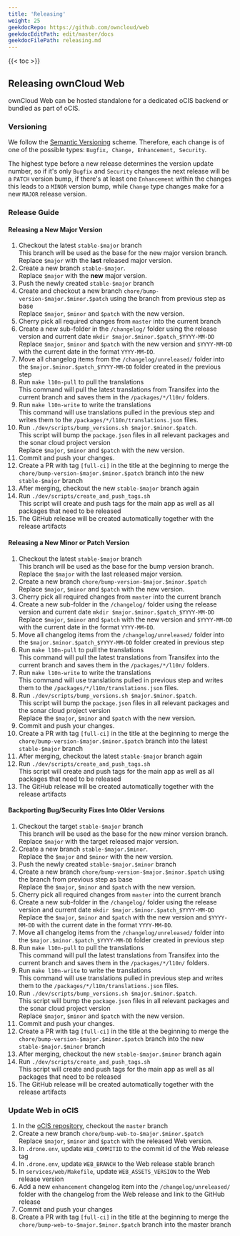 ```yaml
---
title: 'Releasing'
weight: 25
geekdocRepo: https://github.com/owncloud/web
geekdocEditPath: edit/master/docs
geekdocFilePath: releasing.md
---
```


{{< toc >}}

## Releasing ownCloud Web

ownCloud Web can be hosted standalone for a dedicated oCIS backend or bundled as part of oCIS.

### Versioning

We follow the [Semantic Versioning](https://semver.org/) scheme. Therefore, each change is of one of the possible types: `Bugfix, Change, Enhancement, Security`.

The highest type before a new release determines the version update number, so if it's only `Bugfix` and `Security` changes the next release will be a `PATCH` version bump, if there's at least one `Enhancement` within the changes this leads to a `MINOR` version bump, while `Change` type changes make for a new `MAJOR` release version.

### Release Guide

#### Releasing a New Major Version

1. Checkout the latest `stable-$major` branch\
This branch will be used as the base for the new major version branch.\
Replace `$major` with the **last** released major version.
2. Create a new branch `stable-$major`.\
Replace `$major` with the **new** major version.
3. Push the newly created `stable-$major` branch
4. Create and checkout a new branch `chore/bump-version-$major.$minor.$patch` using the branch from previous step as base\
Replace `$major`, `$minor` and `$patch` with the new version.
5. Cherry pick all required changes from `master` into the current branch
6. Create a new sub-folder in the `/changelog/` folder using the release version and current date `mkdir $major.$minor.$patch_$YYYY-MM-DD`\
Replace `$major`, `$minor` and `$patch` with the new version and `$YYYY-MM-DD` with the current date in the format `YYYY-MM-DD`.
7. Move all changelog items from the `/changelog/unreleased/` folder into the `$major.$minor.$patch_$YYYY-MM-DD` folder created in the previous step
8. Run `make l10n-pull` to pull the translations\
This command will pull the latest translations from Transifex into the current branch and saves them in the `/packages/*/l10n/` folders.
9. Run `make l10n-write` to write the translations\
This command will use translations pulled in the previous step and writes them to the `/packages/*/l10n/translations.json` files.
10. Run `./dev/scripts/bump_versions.sh $major.$minor.$patch`.\
This script will bump the `package.json` files in all relevant packages and the sonar cloud project version\
Replace `$major`, `$minor` and `$patch` with the new version.
11. Commit and push your changes.
12. Create a PR with tag `[full-ci]` in the title at the beginning to merge the `chore/bump-version-$major.$minor.$patch` branch into the new `stable-$major` branch
13. After merging, checkout the new `stable-$major` branch again
14. Run `./dev/scripts/create_and_push_tags.sh`\
This script will create and push tags for the main app as well as all packages that need to be released
15. The GitHub release will be created automatically together with the release artifacts


#### Releasing a New Minor or Patch Version

1. Checkout the latest `stable-$major` branch\
This branch will be used as the base for the bump version branch.\
Replace the `$major` with the last released major version.
2. Create a new branch `chore/bump-version-$major.$minor.$patch`\
Replace `$major`, `$minor` and `$patch` with the new version.
3. Cherry pick all required changes from `master` into the current branch
4. Create a new sub-folder in the `/changelog/` folder using the release version and current date `mkdir $major.$minor.$patch_$YYYY-MM-DD`\
Replace `$major`, `$minor` and `$patch` with the new version and `$YYYY-MM-DD` with the current date in the format `YYYY-MM-DD`.
5. Move all changelog items from the `/changelog/unreleased/` folder into the `$major.$minor.$patch_$YYYY-MM-DD` folder created in previous step
6. Run `make l10n-pull` to pull the translations\
This command will pull the latest translations from Transifex into the current branch and saves them in the `/packages/*/l10n/` folders.
7. Run `make l10n-write` to write the translations\
This command will use translations pulled in previous step and writes them to the `/packages/*/l10n/translations.json` files.
8. Run `./dev/scripts/bump_versions.sh $major.$minor.$patch`.\
This script will bump the `package.json` files in all relevant packages and the sonar cloud project version\
Replace the `$major`, `$minor` and `$patch` with the new version.
9. Commit and push your changes.
10. Create a PR with tag `[full-ci]` in the title at the beginning to merge the `chore/bump-version-$major.$minor.$patch` branch into the latest `stable-$major` branch
11. After merging, checkout the latest `stable-$major` branch again
12. Run `./dev/scripts/create_and_push_tags.sh`\
This script will create and push tags for the main app as well as all packages that need to be released
13. The GitHub release will be created automatically together with the release artifacts

#### Backporting Bug/Security Fixes Into Older Versions

1. Checkout the target `stable-$major` branch\
This branch will be used as the base for the new minor version branch.\
Replace `$major` with the target released major version.
2. Create a new branch `stable-$major.$minor`.\
Replace the `$major` and `$minor` with the new version.
3. Push the newly created `stable-$major.$minor` branch
4. Create a new branch `chore/bump-version-$major.$minor.$patch` using the branch from previous step as base\
Replace the `$major`, `$minor` and `$patch` with the new version.
5. Cherry pick all required changes from `master` into the current branch
6. Create a new sub-folder in the `/changelog/` folder using the release version and current date `mkdir $major.$minor.$patch_$YYYY-MM-DD`\
Replace the `$major`, `$minor` and `$patch` with the new version and `$YYYY-MM-DD` with the current date in the format `YYYY-MM-DD`.
7. Move all changelog items from the `/changelog/unreleased/` folder into the `$major.$minor.$patch_$YYYY-MM-DD` folder created in previous step
8. Run `make l10n-pull` to pull the translations\
This command will pull the latest translations from Transifex into the current branch and saves them in the `/packages/*/l10n/` folders.
9. Run `make l10n-write` to write the translations\
This command will use translations pulled in previous step and writes them to the `/packages/*/l10n/translations.json` files.
10. Run `./dev/scripts/bump_versions.sh $major.$minor.$patch`.\
This script will bump the `package.json` files in all relevant packages and the sonar cloud project version\
Replace `$major`, `$minor` and `$patch` with the new version.
11. Commit and push your changes.
12. Create a PR with tag `[full-ci]` in the title at the beginning to merge the `chore/bump-version-$major.$minor.$patch` branch into the new `stable-$major.$minor` branch
13. After merging, checkout the new `stable-$major.$minor` branch again
14. Run `./dev/scripts/create_and_push_tags.sh`\
This script will create and push tags for the main app as well as all packages that need to be released
15. The GitHub release will be created automatically together with the release artifacts

### Update Web in oCIS

1. In the [oCIS repository](https://github.com/owncloud/ocis), checkout the `master` branch
2. Create a new branch `chore/bump-web-to-$major.$minor.$patch`\
Replace `$major`, `$minor` and `$patch` with the released Web version.
3. In `.drone.env`, update `WEB_COMMITID` to the commit id of the Web release tag
4. In `.drone.env`, update `WEB_BRANCH` to the Web release stable branch
5. In `services/web/Makefile`, update `WEB_ASSETS_VERSION` to the Web release version
6. Add a new `enhancement` changelog item into the `/changelog/unreleased/` folder with the changelog from the Web release and link to the GitHub release
7. Commit and push your changes
8. Create a PR with tag `[full-ci]` in the title at the beginning to merge the `chore/bump-web-to-$major.$minor.$patch` branch into the master branch
